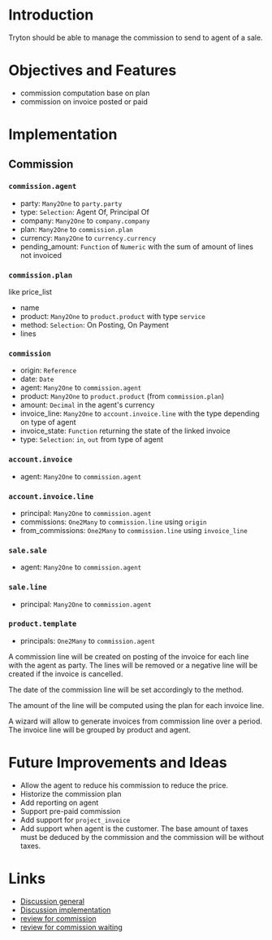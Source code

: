 

# Introduction #

Tryton should be able to manage the commission to send to agent of a sale.


# Objectives and Features #

  * commission computation base on plan
  * commission on invoice posted or paid

# Implementation #

## Commission ##

### `commission.agent` ###

  * party: `Many2One` to `party.party`
  * type: `Selection`: Agent Of, Principal Of
  * company: `Many2One` to `company.company`
  * plan: `Many2One` to `commission.plan`
  * currency: `Many2One` to `currency.currency`
  * pending\_amount: `Function` of `Numeric` with the sum of amount of lines not invoiced

### `commission.plan` ###

like price\_list

  * name
  * product: `Many2One` to `product.product` with type `service`
  * method: `Selection`: On Posting, On Payment
  * lines

### `commission` ###

  * origin: `Reference`
  * date: `Date`
  * agent: `Many2One` to `commission.agent`
  * product: `Many2One` to `product.product` (from `commission.plan`)
  * amount: `Decimal` in the agent's currency
  * invoice\_line: `Many2One` to `account.invoice.line` with the type depending on type of agent
  * invoice\_state: `Function` returning the state of the linked invoice
  * type: `Selection`: `in`, `out` from type of agent

### `account.invoice` ###

  * agent: `Many2One` to `commission.agent`

### `account.invoice.line` ###

  * principal: `Many2One` to `commission.agent`
  * commissions: `One2Many` to `commission.line` using `origin`
  * from\_commissions: `One2Many` to `commission.line` using `invoice_line`

### `sale.sale` ###

  * agent: `Many2One` to `commission.agent`

### `sale.line` ###

  * principal: `Many2One` to `commission.agent`


### `product.template` ###

  * principals: `One2Many` to `commission.agent`

A commission line will be created on posting of the invoice for each line with
the agent as party. The lines will be removed or a negative line will be
created if the invoice is cancelled.

The date of the commission line will be set accordingly to the method.

The amount of the line will be computed using the plan for each invoice line.

A wizard will allow to generate invoices from commission line over a period.
The invoice line will be grouped by product and agent.

# Future Improvements and Ideas #

  * Allow the agent to reduce his commission to reduce the price.
  * Historize the commission plan
  * Add reporting on agent
  * Support pre-paid commission
  * Add support for `project_invoice`
  * Add support when agent is the customer. The base amount of taxes must be deduced by the commission and the commission will be without taxes.

# Links #

  * [Discussion general](https://groups.google.com/forum/#!topic/tryton/ycKk-bTRx_4)
  * [Discussion implementation](https://groups.google.com/d/topic/tryton-dev/WYaskDNtkLw/discussion)
  * [review for commission](http://codereview.tryton.org/13641002)
  * [review for commission waiting](http://codereview.tryton.org/6621002)